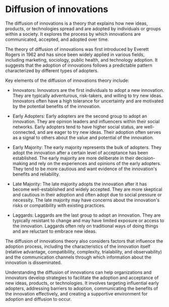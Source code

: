 # Diffusion of innovations

The diffusion of innovations is a theory that explains how new ideas, products, or technologies spread and are adopted by individuals or groups within a society. It explores the process by which innovations are communicated, accepted, and adopted over time.

The theory of diffusion of innovations was first introduced by Everett Rogers in 1962 and has since been widely applied in various fields, including marketing, sociology, public health, and technology adoption. It suggests that the adoption of innovations follows a predictable pattern characterized by different types of adopters.

Key elements of the diffusion of innovations theory include:

* Innovators: Innovators are the first individuals to adopt a new innovation. They are typically adventurous, risk-takers, and willing to try new ideas. Innovators often have a high tolerance for uncertainty and are motivated by the potential benefits of the innovation.

* Early Adopters: Early adopters are the second group to adopt an innovation. They are opinion leaders and influencers within their social networks. Early adopters tend to have higher social status, are well-connected, and are eager to try new ideas. Their adoption often serves as a signal to others about the value and potential of the innovation.

* Early Majority: The early majority represents the bulk of adopters. They adopt the innovation after a certain level of acceptance has been established. The early majority are more deliberate in their decision-making and rely on the experiences and opinions of the early adopters. They tend to be more cautious and want evidence of the innovation's benefits and reliability.

* Late Majority: The late majority adopts the innovation after it has become well-established and widely accepted. They are more skeptical and cautious in their adoption and often adopt due to social pressure or necessity. The late majority may have concerns about the innovation's risks or compatibility with existing practices.

* Laggards: Laggards are the last group to adopt an innovation. They are typically resistant to change and may have limited exposure or access to the innovation. Laggards often rely on traditional ways of doing things and are reluctant to embrace new ideas.

The diffusion of innovations theory also considers factors that influence the adoption process, including the characteristics of the innovation itself (relative advantage, compatibility, complexity, trialability, and observability) and the communication channels through which information about the innovation is disseminated.

Understanding the diffusion of innovations can help organizations and innovators develop strategies to facilitate the adoption and acceptance of new ideas, products, or technologies. It involves targeting influential early adopters, addressing barriers to adoption, communicating the benefits of the innovation effectively, and creating a supportive environment for adoption and diffusion to occur.